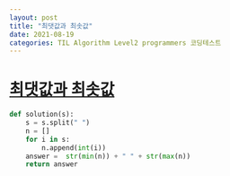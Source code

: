 ```yaml
---
layout: post
title: "최댓값과 최솟값"
date: 2021-08-19
categories: TIL Algorithm Level2 programmers 코딩테스트
---
```


# [최댓값과 최솟값](https://programmers.co.kr/learn/courses/30/lessons/12939)

```python
def solution(s):
    s = s.split(" ")
    n = []
    for i in s:
        n.append(int(i))
    answer =  str(min(n)) + " " + str(max(n))
    return answer
```
